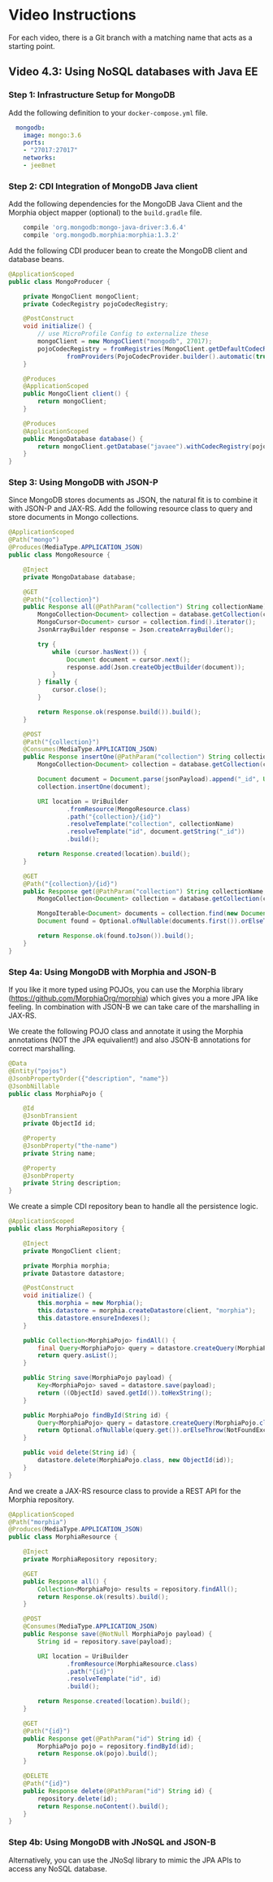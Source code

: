# Video Instructions

For each video, there is a Git branch with a matching name that acts as a
starting point.

## Video 4.3: Using NoSQL databases with Java EE

### Step 1: Infrastructure Setup for MongoDB

Add the following definition to your `docker-compose.yml` file.

```yaml
  mongodb:
    image: mongo:3.6
    ports:
    - "27017:27017"
    networks:
    - jee8net
``` 

### Step 2: CDI Integration of MongoDB Java client

Add the following dependencies for the MongoDB Java Client and the
Morphia object mapper (optional) to the `build.gradle` file.

```groovy
    compile 'org.mongodb:mongo-java-driver:3.6.4'
    compile 'org.mongodb.morphia:morphia:1.3.2'
```

Add the following CDI producer bean to create the MongoDB client and database beans.

```java
@ApplicationScoped
public class MongoProducer {

    private MongoClient mongoClient;
    private CodecRegistry pojoCodecRegistry;

    @PostConstruct
    void initialize() {
        // use MicroProfile Config to externalize these
        mongoClient = new MongoClient("mongodb", 27017);
        pojoCodecRegistry = fromRegistries(MongoClient.getDefaultCodecRegistry(),
                fromProviders(PojoCodecProvider.builder().automatic(true).build()));
    }

    @Produces
    @ApplicationScoped
    public MongoClient client() {
        return mongoClient;
    }

    @Produces
    @ApplicationScoped
    public MongoDatabase database() {
        return mongoClient.getDatabase("javaee").withCodecRegistry(pojoCodecRegistry);
    }
}
```

### Step 3: Using MongoDB with JSON-P

Since MongoDB stores documents as JSON, the natural fit is to combine it with JSON-P and JAX-RS.
Add the following resource class to query and store documents in Mongo collections.

```java
@ApplicationScoped
@Path("mongo")
@Produces(MediaType.APPLICATION_JSON)
public class MongoResource {

    @Inject
    private MongoDatabase database;

    @GET
    @Path("{collection}")
    public Response all(@PathParam("collection") String collectionName) {
        MongoCollection<Document> collection = database.getCollection(collectionName);
        MongoCursor<Document> cursor = collection.find().iterator();
        JsonArrayBuilder response = Json.createArrayBuilder();

        try {
            while (cursor.hasNext()) {
                Document document = cursor.next();
                response.add(Json.createObjectBuilder(document));
            }
        } finally {
            cursor.close();
        }

        return Response.ok(response.build()).build();
    }

    @POST
    @Path("{collection}")
    @Consumes(MediaType.APPLICATION_JSON)
    public Response insertOne(@PathParam("collection") String collectionName, @NotNull String jsonPayload) {
        MongoCollection<Document> collection = database.getCollection(collectionName);

        Document document = Document.parse(jsonPayload).append("_id", UUID.randomUUID().toString());
        collection.insertOne(document);

        URI location = UriBuilder
                .fromResource(MongoResource.class)
                .path("{collection}/{id}")
                .resolveTemplate("collection", collectionName)
                .resolveTemplate("id", document.getString("_id"))
                .build();

        return Response.created(location).build();
    }

    @GET
    @Path("{collection}/{id}")
    public Response get(@PathParam("collection") String collectionName, @PathParam("id") String id) {
        MongoCollection<Document> collection = database.getCollection(collectionName);

        MongoIterable<Document> documents = collection.find(new Document("_id", id));
        Document found = Optional.ofNullable(documents.first()).orElseThrow(NotFoundException::new);

        return Response.ok(found.toJson()).build();
    }
}
```

### Step 4a: Using MongoDB with Morphia and JSON-B

If you like it more typed using POJOs, you can use the Morphia library (https://github.com/MorphiaOrg/morphia) which gives
you a more JPA like feeling. In combination with JSON-B we can take care of the marshalling in JAX-RS.

We create the following POJO class and annotate it using the Morphia annotations (NOT the JPA equivalient!) and also
JSON-B annotations for correct marshalling.
 
```java
@Data
@Entity("pojos")
@JsonbPropertyOrder({"description", "name"})
@JsonbNillable
public class MorphiaPojo {

    @Id
    @JsonbTransient
    private ObjectId id;

    @Property
    @JsonbProperty("the-name")
    private String name;

    @Property
    @JsonbProperty
    private String description;
}
```

We create a simple CDI repository bean to handle all the persistence logic.

```java
@ApplicationScoped
public class MorphiaRepository {

    @Inject
    private MongoClient client;

    private Morphia morphia;
    private Datastore datastore;

    @PostConstruct
    void initialize() {
        this.morphia = new Morphia();
        this.datastore = morphia.createDatastore(client, "morphia");
        this.datastore.ensureIndexes();
    }

    public Collection<MorphiaPojo> findAll() {
        final Query<MorphiaPojo> query = datastore.createQuery(MorphiaPojo.class);
        return query.asList();
    }

    public String save(MorphiaPojo payload) {
        Key<MorphiaPojo> saved = datastore.save(payload);
        return ((ObjectId) saved.getId()).toHexString();
    }

    public MorphiaPojo findById(String id) {
        Query<MorphiaPojo> query = datastore.createQuery(MorphiaPojo.class).field("id").equal(new ObjectId(id));
        return Optional.ofNullable(query.get()).orElseThrow(NotFoundException::new);
    }

    public void delete(String id) {
        datastore.delete(MorphiaPojo.class, new ObjectId(id));
    }
}
```

And we create a JAX-RS resource class to provide a REST API for the Morphia repository.

```java
@ApplicationScoped
@Path("morphia")
@Produces(MediaType.APPLICATION_JSON)
public class MorphiaResource {

    @Inject
    private MorphiaRepository repository;

    @GET
    public Response all() {
        Collection<MorphiaPojo> results = repository.findAll();
        return Response.ok(results).build();
    }

    @POST
    @Consumes(MediaType.APPLICATION_JSON)
    public Response save(@NotNull MorphiaPojo payload) {
        String id = repository.save(payload);

        URI location = UriBuilder
                .fromResource(MorphiaResource.class)
                .path("{id}")
                .resolveTemplate("id", id)
                .build();

        return Response.created(location).build();
    }

    @GET
    @Path("{id}")
    public Response get(@PathParam("id") String id) {
        MorphiaPojo pojo = repository.findById(id);
        return Response.ok(pojo).build();
    }

    @DELETE
    @Path("{id}")
    public Response delete(@PathParam("id") String id) {
        repository.delete(id);
        return Response.noContent().build();
    }
}
```

### Step 4b: Using MongoDB with JNoSQL and JSON-B

Alternatively, you can use the JNoSql library to mimic the JPA APIs to access any
NoSQL database.